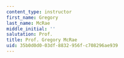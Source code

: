 ```yaml
---
content_type: instructor
first_name: Gregory
last_name: McRae
middle_initial: ''
salutation: Prof.
title: Prof. Gregory McRae
uid: 35b0d0d0-03df-8832-956f-c708296ae939
---
```

